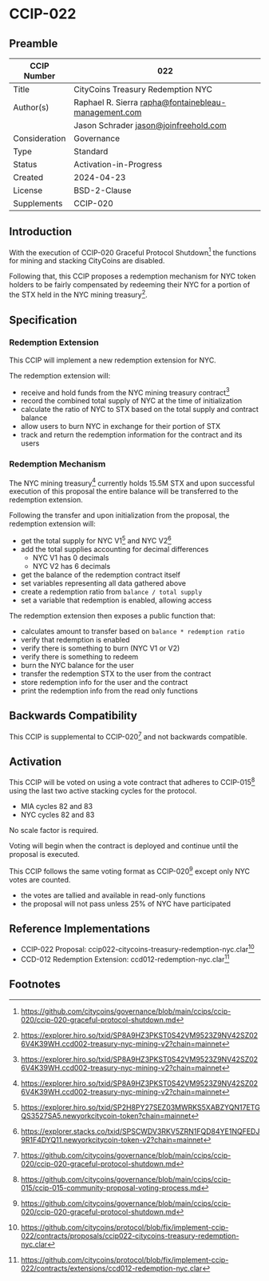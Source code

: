 # CCIP-022

## Preamble

| CCIP Number   | 022                                                  |
| ------------- | ---------------------------------------------------- |
| Title         | CityCoins Treasury Redemption NYC                    |
| Author(s)     | Raphael R. Sierra rapha@fontainebleau-management.com |
|               | Jason Schrader jason@joinfreehold.com                |
| Consideration | Governance                                           |
| Type          | Standard                                             |
| Status        | Activation-in-Progress                               |
| Created       | 2024-04-23                                           |
| License       | BSD-2-Clause                                         |
| Supplements   | CCIP-020                                             |

## Introduction

With the execution of CCIP-020 Graceful Protocol Shutdown[^1] the functions for mining and stacking CityCoins are disabled.

Following that, this CCIP proposes a redemption mechanism for NYC token holders to be fairly compensated by redeeming their NYC for a portion of the STX held in the NYC mining treasury[^2].

## Specification

### Redemption Extension

This CCIP will implement a new redemption extension for NYC.

The redemption extension will:

- receive and hold funds from the NYC mining treasury contract[^2]
- record the combined total supply of NYC at the time of initialization
- calculate the ratio of NYC to STX based on the total supply and contract balance
- allow users to burn NYC in exchange for their portion of STX
- track and return the redemption information for the contract and its users

### Redemption Mechanism

The NYC mining treasury[^2] currently holds 15.5M STX and upon successful execution of this proposal the entire balance will be transferred to the redemption extension.

Following the transfer and upon initialization from the proposal, the redemption extension will:

- get the total supply for NYC V1[^3] and NYC V2[^4]
- add the total supplies accounting for decimal differences
  - NYC V1 has 0 decimals
  - NYC V2 has 6 decimals
- get the balance of the redemption contract itself
- set variables representing all data gathered above
- create a redemption ratio from `balance / total supply`
- set a variable that redemption is enabled, allowing access

The redemption extension then exposes a public function that:

- calculates amount to transfer based on `balance * redemption ratio`
- verify that redemption is enabled
- verify there is something to burn (NYC V1 or V2)
- verify there is something to redeem
- burn the NYC balance for the user
- transfer the redemption STX to the user from the contract
- store redemption info for the user and the contract
- print the redemption info from the read only functions

## Backwards Compatibility

This CCIP is supplemental to CCIP-020[^1] and not backwards compatible.

## Activation

This CCIP will be voted on using a vote contract that adheres to CCIP-015[^5] using the last two active stacking cycles for the protocol.

- MIA cycles 82 and 83
- NYC cycles 82 and 83

No scale factor is required.

Voting will begin when the contract is deployed and continue until the proposal is executed.

This CCIP follows the same voting format as CCIP-020[^1] except only NYC votes are counted.

- the votes are tallied and available in read-only functions
- the proposal will not pass unless 25% of NYC have participated

## Reference Implementations

- CCIP-022 Proposal: ccip022-citycoins-treasury-redemption-nyc.clar[^6]
- CCD-012 Redemption Extension: ccd012-redemption-nyc.clar[^7]

## Footnotes

[^1]: https://github.com/citycoins/governance/blob/main/ccips/ccip-020/ccip-020-graceful-protocol-shutdown.md
[^2]: https://explorer.hiro.so/txid/SP8A9HZ3PKST0S42VM9523Z9NV42SZ026V4K39WH.ccd002-treasury-nyc-mining-v2?chain=mainnet
[^3]: https://explorer.hiro.so/txid/SP2H8PY27SEZ03MWRKS5XABZYQN17ETGQS3527SA5.newyorkcitycoin-token?chain=mainnet
[^4]: https://explorer.stacks.co/txid/SPSCWDV3RKV5ZRN1FQD84YE1NQFEDJ9R1F4DYQ11.newyorkcitycoin-token-v2?chain=mainnet
[^5]: https://github.com/citycoins/governance/blob/main/ccips/ccip-015/ccip-015-community-proposal-voting-process.md
[^6]: https://github.com/citycoins/protocol/blob/fix/implement-ccip-022/contracts/proposals/ccip022-citycoins-treasury-redemption-nyc.clar
[^7]: https://github.com/citycoins/protocol/blob/fix/implement-ccip-022/contracts/extensions/ccd012-redemption-nyc.clar
